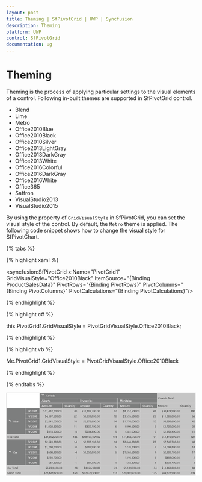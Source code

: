 ```yaml
---
layout: post
title: Theming | SfPivotGrid | UWP | Syncfusion
description: Theming
platform: UWP
control: SfPivotGrid
documentation: ug
---
```


# Theming

Theming is the process of applying particular settings to the visual elements of a control. Following in-built themes are supported in SfPivotGrid control.

* Blend
* Lime
* Metro
* Office2010Blue
* Office2010Black
* Office2010Silver
* Office2013LightGray
* Office2013DarkGray
* Office2013White
* Office2016Colorful
* Office2016DarkGray
* Office2016White
* Office365
* Saffron
* VisualStudio2013
* VisualStudio2015

By using the property of `GridVisualStyle` in SfPivotGrid, you can set the visual style of the control. By default, the `Metro` theme is applied. The following code snippet shows how to change the visual style for SfPivotChart.

{% tabs %}

{% highlight xaml %}

<syncfusion:SfPivotGrid x:Name="PivotGrid1" GridVisualStyle="Office2010Black"
                        ItemSource="{Binding ProductSalesData}" PivotRows="{Binding PivotRows}"
                        PivotColumns="{Binding PivotColumns}" PivotCalculations="{Binding PivotCalculations}"/>

{% endhighlight %}

{% highlight c# %}

this.PivotGrid1.GridVisualStyle = PivotGridVisualStyle.Office2010Black;

{% endhighlight %}

{% highlight vb %}

Me.PivotGrid1.GridVisualStyle = PivotGridVisualStyle.Office2010Black

{% endhighlight %}

{% endtabs %}

![](Theming_images/Theming_img1.png)